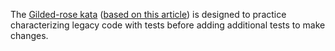 The [Gilded-rose kata](https://github.com/jimweirich/gilded_rose_kata) ([based on this article](http://iamnotmyself.com/2011/02/13/refactor-this-the-gilded-rose-kata/)) is designed to practice characterizing legacy code with tests before adding additional tests to make changes.

